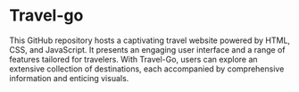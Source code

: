 # Travel-go
This GitHub repository hosts a captivating travel website powered by HTML, CSS, and JavaScript. It presents an engaging user interface and a range of features tailored for travelers. With Travel-Go, users can explore an extensive collection of destinations, each accompanied by comprehensive information and enticing visuals.
